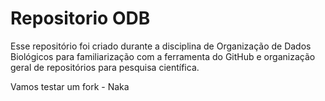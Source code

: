 # Repositorio ODB

Esse repositório foi criado durante a disciplina de Organização de Dados Biológicos para familiarização com a ferramenta do GitHub e organização geral de repositórios para pesquisa científica.

Vamos testar um fork - Naka
